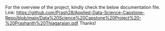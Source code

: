 For the overview of the project, kindly check the below documentation file.
Link: https://github.com/Prash28/Applied-Data-Science-Capstone-Repo/blob/main/Data%20Science%20Capstone%20Project%20-%20Prashanth%20Thiagarajan.pdf
Thanks!
